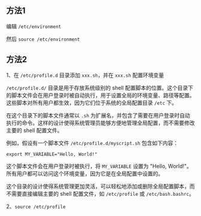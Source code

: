 ## 方法1

编辑 `/etc/environment`

然后 `source /etc/environment`

## 方法2

1、在 `/etc/profile.d` 目录添加 `xxx.sh`，并在 `xxx.sh` 配置环境变量

`/etc/profile.d/` 目录是用于存放系统级别的 shell 配置脚本的位置。这个目录下的脚本文件会在用户登录时被自动执行，用于设置全局的环境变量、路径等配置。这些脚本对所有用户都生效，因为它们位于系统的全局配置目录 `/etc` 下。

在这个目录下的脚本文件通常以 `.sh` 为扩展名，并包含了需要在用户登录时自动执行的命令。这样的设计使得系统管理员能够方便地管理全局配置，而不需要修改主要的 shell 配置文件。

例如，假设有一个脚本文件 `/etc/profile.d/myscript.sh` 包含如下内容：

```shell
export MY_VARIABLE="Hello, World!"
```

这个脚本文件会在用户登录时被执行，将 `MY_VARIABLE` 设置为 "Hello, World!"。所有用户都可以访问这个环境变量，因为它是在全局配置中设置的。

这个目录的设计使得系统管理更加灵活，可以轻松地添加或删除全局配置脚本，而不需要直接编辑主要的 shell 配置文件，如 `/etc/profile` 或 `/etc/bash.bashrc`。

2、`source /etc/profile`